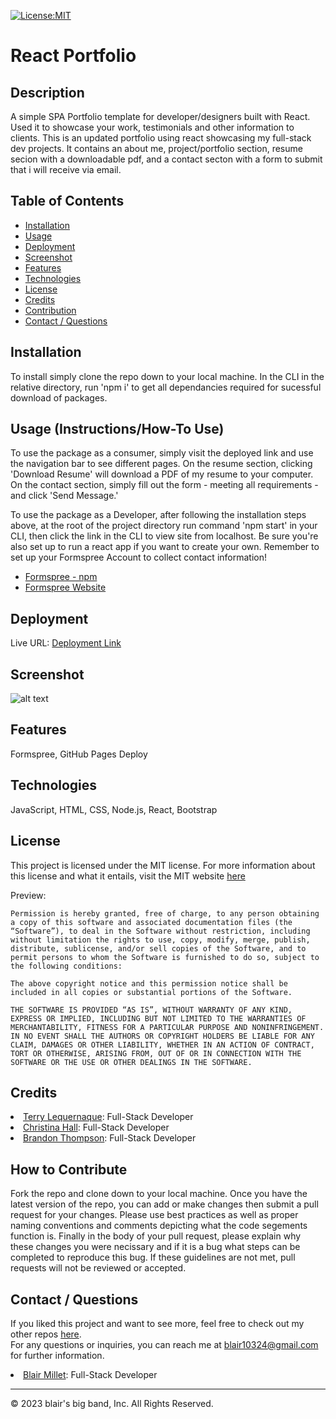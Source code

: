 [![License:MIT](https://img.shields.io/badge/License-MIT-yellow.svg)](https://opensource.org/licenses/MIT)

# React Portfolio

## Description
A simple SPA Portfolio template for developer/designers built with React. Used it to showcase your work, testimonials and other information to clients.
This is an updated portfolio using react showcasing my full-stack dev projects. 
It contains an about me, project/portfolio section, resume secion with a downloadable pdf, and a contact secton with a form to submit that i will receive via email.


## Table of Contents
- [Installation](#installation)
- [Usage](#usage)
- [Deployment](#deployment)
- [Screenshot](#screenshot)
- [Features](#features)
- [Technologies](#technologies)
- [License](#license)
- [Credits](#credits)
- [Contribution](#how-to-contribute)
- [Contact / Questions](#contact--questions)


## Installation
To install simply clone the repo down to your local machine. In the CLI in the relative directory, run 'npm i' to get all dependancies required for sucessful download of packages. 


## Usage (Instructions/How-To Use)
To use the package as a consumer, simply visit the deployed link and use the navigation bar to see different pages.
On the resume section, clicking 'Download Resume' will download a PDF of my resume to your computer. 
On the contact section, simply fill out the form - meeting all requirements - and click 'Send Message.'

To use the package as a Developer, after following the installation steps above, at the root of the project directory run command 'npm start' in your CLI, then click the link in the CLI to view site from localhost.
Be sure you're also set up to run a react app if you want to create your own.
Remember to set up your Formspree Account to collect contact information!
- <a href="https://www.npmjs.com/package/@formspree/react">Formspree - npm</a>
- <a href="https://help.formspree.io/hc/en-us/articles/360055613373-The-Formspree-React-library">Formspree Website</a>


## Deployment
Live URL: <a href="deployed link">Deployment Link</a>


## Screenshot
![alt text](assets/images/screenshot.png)


## Features
Formspree, GitHub Pages Deploy


## Technologies
JavaScript, HTML, CSS, Node.js, React, Bootstrap


## License
This project is licensed under the MIT license. For more information about this license and what it entails, visit the MIT website <a href="https://opensource.org/licenses/MIT">here</a>

Preview:

    Permission is hereby granted, free of charge, to any person obtaining a copy of this software and associated documentation files (the “Software”), to deal in the Software without restriction, including without limitation the rights to use, copy, modify, merge, publish, distribute, sublicense, and/or sell copies of the Software, and to permit persons to whom the Software is furnished to do so, subject to the following conditions:

    The above copyright notice and this permission notice shall be included in all copies or substantial portions of the Software.

    THE SOFTWARE IS PROVIDED “AS IS”, WITHOUT WARRANTY OF ANY KIND, EXPRESS OR IMPLIED, INCLUDING BUT NOT LIMITED TO THE WARRANTIES OF MERCHANTABILITY, FITNESS FOR A PARTICULAR PURPOSE AND NONINFRINGEMENT. IN NO EVENT SHALL THE AUTHORS OR COPYRIGHT HOLDERS BE LIABLE FOR ANY CLAIM, DAMAGES OR OTHER LIABILITY, WHETHER IN AN ACTION OF CONTRACT, TORT OR OTHERWISE, ARISING FROM, OUT OF OR IN CONNECTION WITH THE SOFTWARE OR THE USE OR OTHER DEALINGS IN THE SOFTWARE.


## Credits
<li><a href="https://github.com/tlequernaque" target="_blank">Terry Lequernaque</a>: Full-Stack Developer</li>  
<li><a href="https://github.com/alc0ve" target="_blank">Christina Hall</a>: Full-Stack Developer</li>  
<li><a href="https://github.com/BJThompson12" target="_blank">Brandon Thompson</a>: Full-Stack Developer</li>  

 
## How to Contribute
Fork the repo and clone down to your local machine. Once you have the latest version of the repo, you can add or make changes then submit a pull request for your changes. Please use best practices as well as proper naming conventions and comments depicting what the code segements function is. Finally in the body of your pull request, please explain why these changes you were necissary and if it is a bug what steps can be completed to reproduce this bug. If these guidelines are not met, pull requests will not be reviewed or accepted.


## Contact / Questions
If you liked this project and want to see more, feel free to check out my other repos [here](https://github.com/blairrrrwho).  
For any questions or inquiries, you can reach me at blair10324@gmail.com for further information.    

<li><a href="https://github.com/blairrrrwho" target="_blank">Blair Millet</a>: Full-Stack Developer</li>  

- - - - 
© 2023 blair's big band, Inc. All Rights Reserved.